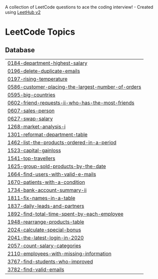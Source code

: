 A collection of LeetCode questions to ace the coding interview! - Created using [LeetHub v2](https://github.com/arunbhardwaj/LeetHub-2.0)
<!---LeetCode Topics Start-->
# LeetCode Topics
## Database
|  |
| ------- |
| [0184-department-highest-salary](https://github.com/ssssubin/sql_practice/tree/master/0184-department-highest-salary) |
| [0196-delete-duplicate-emails](https://github.com/ssssubin/sql_practice/tree/master/0196-delete-duplicate-emails) |
| [0197-rising-temperature](https://github.com/ssssubin/sql_practice/tree/master/0197-rising-temperature) |
| [0586-customer-placing-the-largest-number-of-orders](https://github.com/ssssubin/sql_practice/tree/master/0586-customer-placing-the-largest-number-of-orders) |
| [0595-big-countries](https://github.com/ssssubin/sql_practice/tree/master/0595-big-countries) |
| [0602-friend-requests-ii-who-has-the-most-friends](https://github.com/ssssubin/sql_practice/tree/master/0602-friend-requests-ii-who-has-the-most-friends) |
| [0607-sales-person](https://github.com/ssssubin/sql_practice/tree/master/0607-sales-person) |
| [0627-swap-salary](https://github.com/ssssubin/sql_practice/tree/master/0627-swap-salary) |
| [1268-market-analysis-i](https://github.com/ssssubin/sql_practice/tree/master/1268-market-analysis-i) |
| [1301-reformat-department-table](https://github.com/ssssubin/sql_practice/tree/master/1301-reformat-department-table) |
| [1462-list-the-products-ordered-in-a-period](https://github.com/ssssubin/sql_practice/tree/master/1462-list-the-products-ordered-in-a-period) |
| [1523-capital-gainloss](https://github.com/ssssubin/sql_practice/tree/master/1523-capital-gainloss) |
| [1541-top-travellers](https://github.com/ssssubin/sql_practice/tree/master/1541-top-travellers) |
| [1625-group-sold-products-by-the-date](https://github.com/ssssubin/sql_practice/tree/master/1625-group-sold-products-by-the-date) |
| [1664-find-users-with-valid-e-mails](https://github.com/ssssubin/sql_practice/tree/master/1664-find-users-with-valid-e-mails) |
| [1670-patients-with-a-condition](https://github.com/ssssubin/sql_practice/tree/master/1670-patients-with-a-condition) |
| [1734-bank-account-summary-ii](https://github.com/ssssubin/sql_practice/tree/master/1734-bank-account-summary-ii) |
| [1811-fix-names-in-a-table](https://github.com/ssssubin/sql_practice/tree/master/1811-fix-names-in-a-table) |
| [1837-daily-leads-and-partners](https://github.com/ssssubin/sql_practice/tree/master/1837-daily-leads-and-partners) |
| [1892-find-total-time-spent-by-each-employee](https://github.com/ssssubin/sql_practice/tree/master/1892-find-total-time-spent-by-each-employee) |
| [1948-rearrange-products-table](https://github.com/ssssubin/sql_practice/tree/master/1948-rearrange-products-table) |
| [2024-calculate-special-bonus](https://github.com/ssssubin/sql_practice/tree/master/2024-calculate-special-bonus) |
| [2041-the-latest-login-in-2020](https://github.com/ssssubin/sql_practice/tree/master/2041-the-latest-login-in-2020) |
| [2057-count-salary-categories](https://github.com/ssssubin/sql_practice/tree/master/2057-count-salary-categories) |
| [2110-employees-with-missing-information](https://github.com/ssssubin/sql_practice/tree/master/2110-employees-with-missing-information) |
| [3767-find-students-who-improved](https://github.com/ssssubin/sql_practice/tree/master/3767-find-students-who-improved) |
| [3782-find-valid-emails](https://github.com/ssssubin/sql_practice/tree/master/3782-find-valid-emails) |
<!---LeetCode Topics End-->